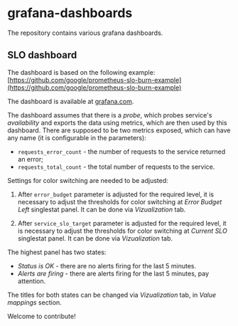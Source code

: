 # grafana-dashboards

The repository contains various grafana dashboards.

## SLO dashboard

The dashboard is based on the following example: [https://github.com/google/prometheus-slo-burn-example](https://github.com/google/prometheus-slo-burn-example)

The dashboard is available at [grafana.com](https://grafana.com/grafana/dashboards/11222).

The dashboard assumes that there is a *probe*, which probes service's *availability* and exports the data using metrics, which are then used by this dashboard. There are supposed to be two metrics exposed, which can have any name (it is configurable in the parameters):
- `requests_error_count` - the number of requests to the service returned an error;
- `requests_total_count` - the total number of requests to the service.

Settings for color switching are needed to be adjusted:

1. After `error_budget` parameter is adjusted for the required level, it is necessary to adjust the thresholds for color switching at *Error Budget Left* singlestat panel. It can be done via *Vizualization* tab.

2. After `service_slo_target` parameter is adjusted for the required level, it is necessary to adjust the thresholds for color switching at *Current SLO* singlestat panel. It can be done via *Vizualization* tab.

The highest panel has two states:
- *Status is OK* - there are no alerts firing for the last 5 minutes.
- *Alerts are firing* - there are alerts firing for the last 5 minutes, pay attention.

The titles for both states can be changed via *Vizualization* tab, in *Value mappings* section.

Welcome to contribute!
